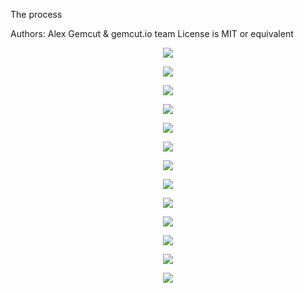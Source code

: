 The process

Authors: Alex Gemcut & gemcut.io team
License is MIT or equivalent


<p align="center">
    <img
      src="/assets/images/logo/Gemcut-butterfly/images/nr-01.jpg">
</p>

<p align="center">
    <img
      src="/assets/images/logo/Gemcut-butterfly/images/nr-02.jpg">
</p>

<p align="center">
    <img
      src="/assets/images/logo/Gemcut-butterfly/images/nr-03.jpg">
</p>

<p align="center">
    <img
      src="/assets/images/logo/Gemcut-butterfly/images/nr-04.jpg">
</p>

<p align="center">
    <img
      src="/assets/images/logo/Gemcut-butterfly/images/nr-05.jpg">
</p>


<p align="center">
    <img
      src="/assets/images/logo/Gemcut-butterfly/images/nr-06.jpg">
</p>


<p align="center">
    <img
      src="/assets/images/logo/Gemcut-butterfly/images/nr-07.jpg">
</p>


<p align="center">
    <img
      src="/assets/images/logo/Gemcut-butterfly/images/nr-08.jpg">
</p>


<p align="center">
    <img
      src="/assets/images/logo/Gemcut-butterfly/images/nr-09.jpg">
</p>


<p align="center">
    <img
      src="/assets/images/logo/Gemcut-butterfly/images/nr-10.jpg">
</p>


<p align="center">
    <img
      src="/assets/images/logo/Gemcut-butterfly/images/nr-11.jpg">
</p>


<p align="center">
    <img
      src="/assets/images/logo/Gemcut-butterfly/images/nr-12.jpg">
</p>

<p align="center">
    <img
      src="/assets/images/logo/Gemcut-butterfly/images/nr-13.jpg">
</p>

